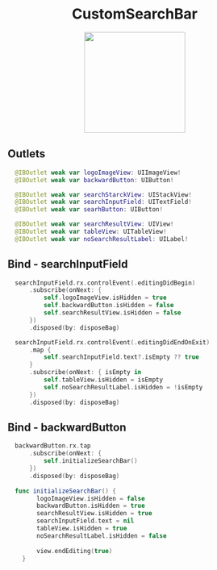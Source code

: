 <div align=center>
  
# CustomSearchBar
<image src="https://user-images.githubusercontent.com/80438047/152357624-21e60011-b3ee-4435-a56e-4a88f8157193.gif" width="200">
</div>
  
## Outlets
```swift
  @IBOutlet weak var logoImageView: UIImageView!
  @IBOutlet weak var backwardButton: UIButton!

  @IBOutlet weak var searchStarckView: UIStackView!
  @IBOutlet weak var searchInputField: UITextField!
  @IBOutlet weak var searhButton: UIButton!

  @IBOutlet weak var searchResultView: UIView!
  @IBOutlet weak var tableView: UITableView!
  @IBOutlet weak var noSearchResultLabel: UILabel!
```
  
## Bind - searchInputField
```swift
  searchInputField.rx.controlEvent(.editingDidBegin)
      .subscribe(onNext: {
          self.logoImageView.isHidden = true
          self.backwardButton.isHidden = false
          self.searchResultView.isHidden = false
      })
      .disposed(by: disposeBag)

  searchInputField.rx.controlEvent(.editingDidEndOnExit)
      .map {
          self.searchInputField.text?.isEmpty ?? true
      }
      .subscribe(onNext: { isEmpty in
          self.tableView.isHidden = isEmpty
          self.noSearchResultLabel.isHidden = !isEmpty
      })
      .disposed(by: disposeBag)
```
  
## Bind - backwardButton
```swift
  backwardButton.rx.tap
      .subscribe(onNext: {
          self.initializeSearchBar()
      })
      .disposed(by: disposeBag)
  
  func initializeSearchBar() {
        logoImageView.isHidden = false
        backwardButton.isHidden = true
        searchResultView.isHidden = true
        searchInputField.text = nil
        tableView.isHidden = true
        noSearchResultLabel.isHidden = false
        
        view.endEditing(true)
    }
```
